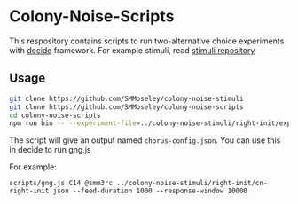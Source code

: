 # Colony-Noise-Scripts
This respository contains scripts to run two-alternative choice experiments with [decide](https://github.com/melizalab/decide) framework.
For example stimuli, read [stimuli repository](https://github.com/SMMoseley/colony-noise-stimuli)

## Usage
```bash
git clone https://github.com/SMMoseley/colony-noise-stimuli
git clone https://github.com/SMMoseley/colony-noise-scripts
cd colony-noise-scripts
npm run bin -- --experiment-file=../colony-noise-stimuli/right-init/experiment.yml --correct-choices-file=../colony-noise-stimuli/right-init/correct_choices.yml --phase 1 --invert-answers


```
The script will give an output named `chorus-config.json`. You can use this in decide to run gng.js

For example:
```
scripts/gng.js C14 @smm3rc ../colony-noise-stimuli/right-init/cn-right-init.json --feed-duration 1000 --response-window 10000
```
